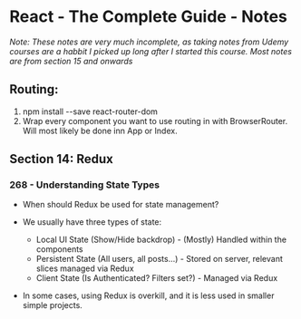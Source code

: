 # React - The Complete Guide - Notes

*Note: These notes are very much incomplete, as taking notes from Udemy courses are a habbit I picked up long after I started this course. Most notes are from section 15 and onwards*

## Routing:
1. npm install --save react-router-dom
2. Wrap every component you want to use routing in with BrowserRouter. Will most likely be done inn App or Index.

## Section 14: Redux

### 268 - Understanding State Types

 - When should Redux be used for state management?
 - We usually have three types of state:
	- Local UI State (Show/Hide backdrop) - (Mostly) Handled within the components
	- Persistent State (All users, all posts...) - Stored on server, relevant slices managed via Redux
	- Client State (Is Authenticated? Filters set?) - Managed via Redux

- In some cases, using Redux is overkill, and it is less used in smaller simple projects.

